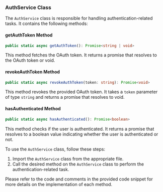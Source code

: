 ### AuthService Class

The `AuthService` class is responsible for handling authentication-related tasks. It contains the following methods:

#### getAuthToken Method
```typescript
public static async getAuthToken(): Promise<string | void>
```
This method fetches the OAuth token. It returns a promise that resolves to the OAuth token or void.

#### revokeAuthToken Method
```typescript
public static async revokeAuthToken(token: string): Promise<void>
```
This method revokes the provided OAuth token. It takes a `token` parameter of type `string` and returns a promise that resolves to void.

#### hasAuthenticated Method
```typescript
public static async hasAuthenticated(): Promise<boolean>
```
This method checks if the user is authenticated. It returns a promise that resolves to a boolean value indicating whether the user is authenticated or not.

To use the `AuthService` class, follow these steps:
1. Import the `AuthService` class from the appropriate file.
2. Call the desired method on the `AuthService` class to perform the authentication-related task.

Please refer to the code and comments in the provided code snippet for more details on the implementation of each method.

